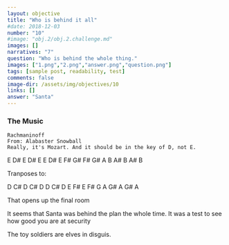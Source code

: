 ```yaml
---
layout: objective
title: "Who is behind it all"
#date: 2018-12-03
number: "10"
#image: "obj.2/obj.2.challenge.md"
images: []
narratives: "7"
question: "Who is behind the whole thing."
images: ["1.png","2.png","answer.png","question.png"]
tags: [sample post, readability, test]
comments: false
image-dir: /assets/img/objectives/10
links: []
answer: "Santa"
---
```


### The Music

```
Rachmaninoff
From: Alabaster Snowball
Really, it's Mozart. And it should be in the key of D, not E.
```


E D# E D# E E D# E F# G# F# G# A B A# B A# B

Tranposes to:

D C# D C# D D C# D E  F# E  F# G A G# A G# A

That opens up the final room


It seems that Santa was behind the plan the whole time.  It was a test to see how good you are at security

The toy soldiers are elves in disguis.